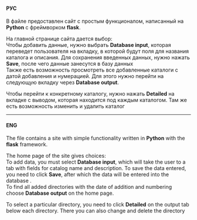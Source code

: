#### РУС

В файле предоставлен сайт с простым функционалом, написанный на **Python** с фреймворком **flask**.

На главной странице сайта  дается выбор: <br> 
Чтобы добавить данные, нужно выбрать **Database input**, которая переведет пользователя на вкладку, в которой будут поля для названия каталога и описания. Для сохранения введенных данных, нужно нажать **Save**, после чего данные занесутся в базу данных <br>
Также есть возможность просмотреть все добавленные каталоги с датой добавления и нумерацией. Для этого нужно перейти на следующую вкладку через **Database output**. <br>

Чтобы перейти к конкретному каталогу, нужно нажать **Detailed** на вкладке с выводом, которая находится под каждым каталогом. Там же есть возможность изменить и удалить каталог




___
#### ENG

The file contains a site with simple functionality written in **Python** with the **flask** framework.

The home page of the site gives choices:  <br> 
To add data, you must select **Database input**, which will take the user to a tab with fields for catalog name and description. To save the data entered, you need to click **Save**, after which the data will be entered into the database . <br>
To find all added directories with the date of addition and numbering choose **Database output** on the home page. <br>

To select a particular directory, you need to click **Detailed** on the output tab below each directory. There you can also change and delete the directory
